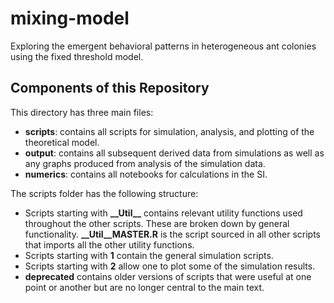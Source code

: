 # mixing-model
Exploring the emergent behavioral patterns in heterogeneous ant colonies using the fixed threshold model.

## Components of this Repository
This directory has three main files:
* **scripts**: contains all scripts for simulation, analysis, and plotting of the theoretical model.
* **output**: contains all subsequent derived data from simulations as well as any graphs produced from analysis of the simulation data.
* **numerics**: contains all notebooks for calculations in the SI.

The scripts folder has the following structure:
* Scripts starting with **\_\_Util__** contains relevant utility functions used throughout the other scripts. These are broken down by general functionality. **__Util__MASTER.R** is the script sourced in all other scripts that imports all the other utility functions. 
* Scripts starting with **1** contain the general simulation scripts.
* Scripts starting with **2** allow one to plot some of the simulation results.
* **deprecated** contains older versions of scripts that were useful at one point or another but are no longer central to the main text. 
